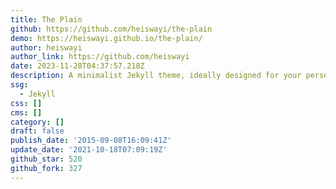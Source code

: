 ```yaml
---
title: The Plain
github: https://github.com/heiswayi/the-plain
demo: https://heiswayi.github.io/the-plain/
author: heiswayi
author_link: https://github.com/heiswayi
date: 2023-11-28T04:37:57.218Z
description: A minimalist Jekyll theme, ideally designed for your personal blog use.
ssg:
  - Jekyll
css: []
cms: []
category: []
draft: false
publish_date: '2015-09-08T16:09:41Z'
update_date: '2021-10-18T07:09:19Z'
github_star: 520
github_fork: 327
---
```

